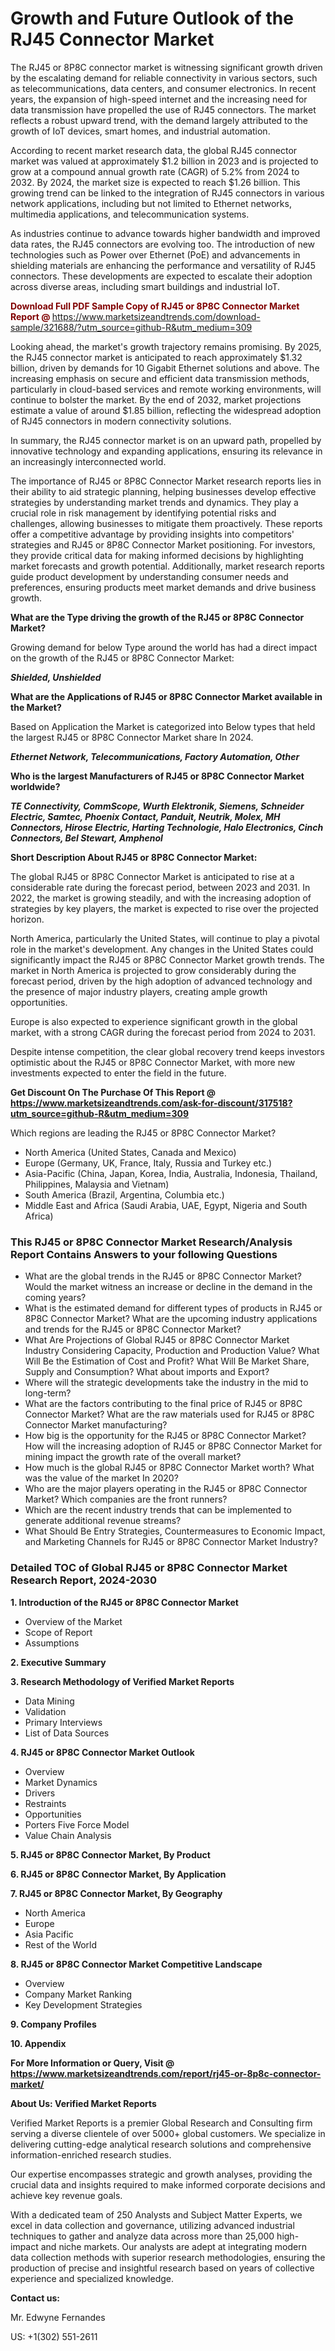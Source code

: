 <h1>Growth and Future Outlook of the RJ45 Connector Market</h1>    <p>The RJ45 or 8P8C connector market is witnessing significant growth driven by the escalating demand for reliable connectivity in various sectors, such as telecommunications, data centers, and consumer electronics. In recent years, the expansion of high-speed internet and the increasing need for data transmission have propelled the use of RJ45 connectors. The market reflects a robust upward trend, with the demand largely attributed to the growth of IoT devices, smart homes, and industrial automation.</p>    <p>According to recent market research data, the global RJ45 connector market was valued at approximately $1.2 billion in 2023 and is projected to grow at a compound annual growth rate (CAGR) of 5.2% from 2024 to 2032. By 2024, the market size is expected to reach $1.26 billion. This growing trend can be linked to the integration of RJ45 connectors in various network applications, including but not limited to Ethernet networks, multimedia applications, and telecommunication systems.</p>    <p>As industries continue to advance towards higher bandwidth and improved data rates, the RJ45 connectors are evolving too. The introduction of new technologies such as Power over Ethernet (PoE) and advancements in shielding materials are enhancing the performance and versatility of RJ45 connectors. These developments are expected to escalate their adoption across diverse areas, including smart buildings and industrial IoT.</p>        <p><strong><span style="color: #800000;">Download Full PDF Sample Copy of RJ45 or 8P8C Connector Market Report @</span>&nbsp;</strong><a href="https://www.marketsizeandtrends.com/download-sample/321688/?utm_source=github-R&amp;utm_medium=309">https://www.marketsizeandtrends.com/download-sample/321688/?utm_source=github-R&amp;utm_medium=309</a></p>    <p>Looking ahead, the market's growth trajectory remains promising. By 2025, the RJ45 connector market is anticipated to reach approximately $1.32 billion, driven by demands for 10 Gigabit Ethernet solutions and above. The increasing emphasis on secure and efficient data transmission methods, particularly in cloud-based services and remote working environments, will continue to bolster the market. By the end of 2032, market projections estimate a value of around $1.85 billion, reflecting the widespread adoption of RJ45 connectors in modern connectivity solutions.</p>    <p>In summary, the RJ45 connector market is on an upward path, propelled by innovative technology and expanding applications, ensuring its relevance in an increasingly interconnected world.</p></p><p>The importance of&nbsp;RJ45 or 8P8C Connector Market research reports lies in their ability to aid strategic planning, helping businesses develop effective strategies by understanding market trends and dynamics. They play a crucial role in risk management by identifying potential risks and challenges, allowing businesses to mitigate them proactively. These reports offer a competitive advantage by providing insights into competitors' strategies and RJ45 or 8P8C Connector Market positioning. For investors, they provide critical data for making informed decisions by highlighting market forecasts and growth potential. Additionally, market research reports guide product development by understanding consumer needs and preferences, ensuring products meet market demands and drive business growth.</p><p><strong>What are the&nbsp;Type driving the growth of the RJ45 or 8P8C Connector Market?</strong></p><p id="" class="">Growing demand for below Type around the world has had a direct impact on the growth of the RJ45 or 8P8C Connector Market:</p><em><strong>Shielded, Unshielded</strong></em></p><strong>What are the&nbsp;Applications&nbsp;of RJ45 or 8P8C Connector Market available in the Market?</strong></p><p id="" class="">Based on Application the Market is categorized into Below types that held the largest RJ45 or 8P8C Connector Market share In 2024.</p><em><strong>Ethernet Network, Telecommunications, Factory Automation, Other</strong></em></p><strong>Who is the largest Manufacturers of RJ45 or 8P8C Connector Market worldwide?</strong></p><p><em><strong>TE Connectivity, CommScope, Wurth Elektronik, Siemens, Schneider Electric, Samtec, Phoenix Contact, Panduit, Neutrik, Molex, MH Connectors, Hirose Electric, Harting Technologie, Halo Electronics, Cinch Connectors, Bel Stewart, Amphenol</strong></em></p><p id="" class=""><strong>Short Description About RJ45 or 8P8C Connector Market:</strong></p><p>The global RJ45 or 8P8C Connector Market is anticipated to rise at a considerable rate during the forecast period, between 2023 and 2031. In 2022, the market is growing steadily, and with the increasing adoption of strategies by key players, the market is expected to rise over the projected horizon.</p><p>North America, particularly the United States, will continue to play a pivotal role in the market's development. Any changes in the United States could significantly impact the RJ45 or 8P8C Connector Market growth trends. The market in North America is projected to grow considerably during the forecast period, driven by the high adoption of advanced technology and the presence of major industry players, creating ample growth opportunities.</p><p>Europe is also expected to experience significant growth in the global market, with a strong CAGR during the forecast period from 2024 to 2031.</p><p>Despite intense competition, the clear global recovery trend keeps investors optimistic about the RJ45 or 8P8C Connector Market, with more new investments expected to enter the field in the future.</p><p id="" class=""><strong>Get Discount On The Purchase Of This Report @ <a href="https://www.marketsizeandtrends.com/ask-for-discount/317518?utm_source=github-R&utm_medium=309" target="_blank">https://www.marketsizeandtrends.com/ask-for-discount/317518?utm_source=github-R&utm_medium=309</a></strong></p>Which regions are leading the RJ45 or 8P8C Connector Market?</p><ul><li>North America (United States, Canada and Mexico)</li><li>Europe (Germany, UK, France, Italy, Russia and Turkey etc.)</li><li>Asia-Pacific (China, Japan, Korea, India, Australia, Indonesia, Thailand, Philippines, Malaysia and Vietnam)</li><li>South America (Brazil, Argentina, Columbia etc.)</li><li>Middle East and Africa (Saudi Arabia, UAE, Egypt, Nigeria and South Africa)</li></ul><h3 id="" class="">This RJ45 or 8P8C Connector Market Research/Analysis Report Contains Answers to your following Questions</h3><ul><li>What are the global trends in the RJ45 or 8P8C Connector Market? Would the market witness an increase or decline in the demand in the coming years?</li><li>What is the estimated demand for different types of products in RJ45 or 8P8C Connector Market? What are the upcoming industry applications and trends for the RJ45 or 8P8C Connector Market?</li><li>What Are Projections of Global RJ45 or 8P8C Connector Market Industry Considering Capacity, Production and Production Value? What Will Be the Estimation of Cost and Profit? What Will Be Market Share, Supply and Consumption? What about imports and Export?</li><li>Where will the strategic developments take the industry in the mid to long-term?</li><li>What are the factors contributing to the final price of RJ45 or 8P8C Connector Market? What are the raw materials used for RJ45 or 8P8C Connector Market manufacturing?</li><li>How big is the opportunity for the RJ45 or 8P8C Connector Market? How will the increasing adoption of RJ45 or 8P8C Connector Market for mining impact the growth rate of the overall market?</li><li>How much is the global RJ45 or 8P8C Connector Market worth? What was the value of the market In 2020?</li><li>Who are the major players operating in the RJ45 or 8P8C Connector Market? Which companies are the front runners?</li><li>Which are the recent industry trends that can be implemented to generate additional revenue streams?</li><li>What Should Be Entry Strategies, Countermeasures to Economic Impact, and Marketing Channels for RJ45 or 8P8C Connector Market Industry?</li></ul><h3 id="" class="">Detailed TOC of Global RJ45 or 8P8C Connector Market Research Report, 2024-2030</h3><p id="" class=""><strong>1. Introduction of the RJ45 or 8P8C Connector Market</strong></p><ul><li>Overview of the Market</li><li>Scope of Report</li><li>Assumptions</li></ul><p id="" class=""><strong>2. Executive Summary</strong></p><p id="" class=""><strong>3. Research Methodology of Verified Market Reports</strong></p><ul><li>Data Mining</li><li>Validation</li><li>Primary Interviews</li><li>List of Data Sources</li></ul><p id="" class=""><strong>4. RJ45 or 8P8C Connector Market Outlook</strong></p><ul><li>Overview</li><li>Market Dynamics</li><li>Drivers</li><li>Restraints</li><li>Opportunities</li><li>Porters Five Force Model</li><li>Value Chain Analysis</li></ul><p id="" class=""><strong>5. RJ45 or 8P8C Connector Market, By Product</strong></p><p id="" class=""><strong>6. RJ45 or 8P8C Connector Market, By Application</strong></p><p id="" class=""><strong>7. RJ45 or 8P8C Connector Market, By Geography</strong></p><ul><li>North America</li><li>Europe</li><li>Asia Pacific</li><li>Rest of the World</li></ul><p id="" class=""><strong>8. RJ45 or 8P8C Connector Market Competitive Landscape</strong></p><ul><li>Overview</li><li>Company Market Ranking</li><li>Key Development Strategies</li></ul><p id="" class=""><strong>9. Company Profiles</strong></p><p id="" class=""><strong>10. Appendix</strong></p><p id="" class=""><strong>For More Information or Query, Visit @ <a href="https://www.marketsizeandtrends.com/report/rj45-or-8p8c-connector-market/" target="_blank">https://www.marketsizeandtrends.com/report/rj45-or-8p8c-connector-market/</a></strong></p><p id="" class=""><strong>About Us: Verified Market Reports</strong></p><p id="" class="">Verified Market Reports is a premier Global Research and Consulting firm serving a diverse clientele of over 5000+ global customers. We specialize in delivering cutting-edge analytical research solutions and comprehensive information-enriched research studies.</p><p id="" class="">Our expertise encompasses strategic and growth analyses, providing the crucial data and insights required to make informed corporate decisions and achieve key revenue goals.</p><p id="" class="">With a dedicated team of 250 Analysts and Subject Matter Experts, we excel in data collection and governance, utilizing advanced industrial techniques to gather and analyze data across more than 25,000 high-impact and niche markets. Our analysts are adept at integrating modern data collection methods with superior research methodologies, ensuring the production of precise and insightful research based on years of collective experience and specialized knowledge.</p><p id="" class=""><strong>Contact us:</strong></p><p id="" class="">Mr. Edwyne Fernandes</p><p id="" class="">US: +1(302) 551-2611</p>
